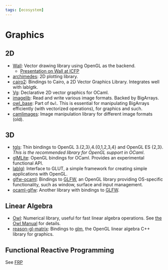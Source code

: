 ```yaml
---
tags: [ecosystem]
---
```


# Graphics

## 2D

* [Wall](https://github.com/let-def/wall):
Vector drawing library using OpenGL as the backend.
  * [Presentation on Wall at ICFP](https://www.youtube.com/watch?v=bQB8kBkHxjk)
* [archimedes](http://archimedes.forge.ocamlcore.org/):
2D plotting library.
* [cairo2](https://github.com/Chris00/ocaml-cairo):
Bindings to Cairo, a 2D Vector Graphics Library. Integrates well with lablgtk.
* [Vg](https://github.com/dbuenzli/vg):
Declarative 2D vector graphics for OCaml.
* [imagelib](https://github.com/rlepigre/ocaml-imagelib):
Read and write various image formats. Backed by BigArrays.
* [owl_base](https://github.com/owlbarn/owl):
Part of `Owl`. This is essential for manipulating BigArrays efficiently (with vectorized operations),
for graphics and such.
* [camlimages](https://bitbucket.org/camlspotter/camlimages):
Image manipulation library for different image formats (old).

## 3D

* [tgls](http://erratique.ch/software/tgls):
Thin bindings to OpenGL 3.{2,3},4.{0,1,2,3,4} and OpenGL ES {2,3}.
*This is the recommended library for OpenGL support in OCaml*.
* [glMLite](https://github.com/fccm/glMLite):
OpenGL bindings for OCaml. Provides an experimental functional API.
* [lablgl](https://github.com/garrigue/lablgl):
Interface to GLUT, a simple framework for creating simple applications with OpenGL.
* [glfw-ocaml](https://github.com/SylvainBoilard/GLFW-OCaml):
Bindings to [GLFW](https://www.glfw.org/), an OpenGL library providing OS-specific
functionality, such as window, surface and input management.
* [ocaml-glfw](https://github.com/rizo/ocaml-glfw):
Another library with bindings to [GLFW](https://www.glfw.org/).

## Linear Algebra

* [Owl](https://github.com/owlbarn/owl):
Numerical library, useful for fast linear algebra operations.
See [the Owl Manual](https://ocaml.xyz) for details.
* [reason-gl-matrix](https://github.com/bryphe/reason-gl-matrix):
Bindings to [glm](https://github.com/g-truc/glm),
the OpenGL linear algebra C++ library for graphics.

## Functional Reactive Programming
See [FRP](frp.md)
